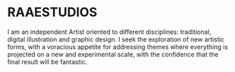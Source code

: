 # RAAESTUDIOS
I am an independent Artist oriented to different disciplines: traditional, digital illustration and graphic design. I seek the exploration of new artistic forms, with a voracious appetite for addressing themes where everything is projected on a new and experimental scale, with the confidence that the final result will be fantastic.
